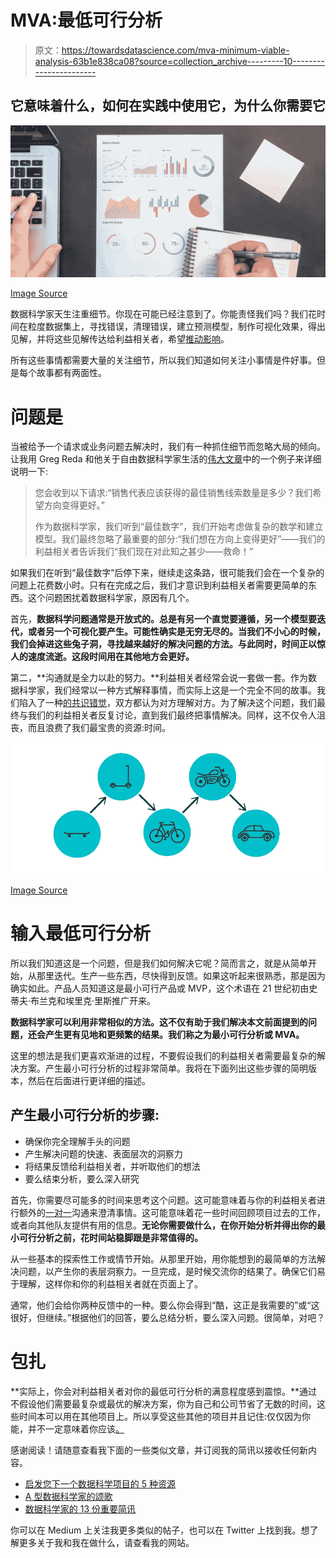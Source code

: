 # MVA:最低可行分析

> 原文：<https://towardsdatascience.com/mva-minimum-viable-analysis-63b1e838ca08?source=collection_archive---------10----------------------->

## 它意味着什么，如何在实践中使用它，为什么你需要它

![](img/8bd644008a2b18fdb660c3742632c50a.png)

[Image Source](https://www.pexels.com/photo/person-writing-on-notebook-669615/?utm_content=attributionCopyText&utm_medium=referral&utm_source=pexels)

数据科学家天生注重细节。你现在可能已经注意到了。你能责怪我们吗？我们花时间在粒度数据集上，寻找错误，清理错误，建立预测模型，制作可视化效果，得出见解，并将这些见解传达给利益相关者，希望[推动影响](https://www.conordewey.com/blog/when-your-job-is-done-as-a-data-scientist/)。

所有这些事情都需要大量的关注细节，所以我们知道如何关注小事情是件好事。但是每个故事都有两面性。

# 问题是

当被给予一个请求或业务问题去解决时，我们有一种抓住细节而忽略大局的倾向。让我用 Greg Reda 和他关于自由数据科学家生活的[伟大文章](http://www.gregreda.com/2017/01/07/freelance-data-science-experience/)中的一个例子来详细说明一下:

> 您会收到以下请求:“销售代表应该获得的最佳销售线索数量是多少？我们希望方向变得更好。”
> 
> 作为数据科学家，我们听到“最佳数字”，我们开始考虑做复杂的数学和建立模型。我们最终忽略了最重要的部分:“我们想在方向上变得更好”——我们的利益相关者告诉我们“我们现在对此知之甚少——救命！”

如果我们在听到“最佳数字”后停下来，继续走这条路，很可能我们会在一个复杂的问题上花费数小时。只有在完成之后，我们才意识到利益相关者需要更简单的东西。这个问题困扰着数据科学家，原因有几个。

首先，**数据科学问题通常是开放式的。总是有另一个直觉要遵循，另一个模型要迭代，或者另一个可视化要产生。可能性确实是无穷无尽的。当我们不小心的时候，我们会掉进这些兔子洞，寻找越来越好的解决问题的方法。与此同时，时间正以惊人的速度流逝。这段时间用在其他地方会更好。**

第二，**沟通就是全力以赴的努力。**利益相关者经常会说一套做一套。作为数据科学家，我们经常以一种方式解释事情，而实际上这是一个完全不同的故事。我们陷入了一种[的共识错觉](https://www.inc.com/magazine/201809/jason-fried/illusion-agreement-team-project.html)，双方都认为对方理解对方。为了解决这个问题，我们最终与我们的利益相关者反复讨论，直到我们最终把事情解决。同样，这不仅令人沮丧，而且浪费了我们最宝贵的资源:时间。

![](img/8f3bf8a48a598e8ea5506f54dd9f254b.png)

[Image Source](https://bmtoolbox.net/tools/minimum-viable-product/)

# 输入最低可行分析

所以我们知道这是一个问题，但是我们如何解决它呢？简而言之，就是从简单开始，从那里迭代。生产一些东西，尽快得到反馈。如果这听起来很熟悉，那是因为确实如此。产品人员知道这是最小可行产品或 MVP，这个术语在 21 世纪初由史蒂夫·布兰克和埃里克·里斯推广开来。

**数据科学家可以利用非常相似的方法。这不仅有助于我们解决本文前面提到的问题，还会产生更有见地和更频繁的结果。我们称之为最小可行分析或 MVA。**

这里的想法是我们更喜欢渐进的过程，不要假设我们的利益相关者需要最复杂的解决方案。产生最小可行分析的过程非常简单。我将在下面列出这些步骤的简明版本，然后在后面进行更详细的描述。

## **产生最小可行分析的步骤:**

*   确保你完全理解手头的问题
*   产生解决问题的快速、表面层次的洞察力
*   将结果反馈给利益相关者，并听取他们的想法
*   要么结束分析，要么深入研究

首先，你需要尽可能多的时间来思考这个问题。这可能意味着与你的利益相关者进行额外的[一对一](https://medium.com/swlh/one-on-one-meeting-questions-great-managers-ask-their-employees-dfb33c31f2f2)沟通来澄清事情。这可能意味着花一些时间回顾项目过去的工作，或者向其他队友提供有用的信息。**无论你需要做什么，在你开始分析并得出你的最小可行分析之前，花时间站稳脚跟是非常值得的。**

从一些基本的探索性工作或情节开始。从那里开始，用你能想到的最简单的方法解决问题，以产生你的表层洞察力。一旦完成，是时候交流你的结果了。确保它们易于理解，这样你和你的利益相关者就在页面上了。

通常，他们会给你两种反馈中的一种。要么你会得到“酷，这正是我需要的”或“这很好，但继续。”根据他们的回答，要么总结分析，要么深入问题。很简单，对吧？

# 包扎

**实际上，你会对利益相关者对你的最低可行分析的满意程度感到震惊。**通过不假设他们需要最复杂或最优的解决方案，你为自己和公司节省了无数的时间，这些时间本可以用在其他项目上。所以享受这些其他的项目并且记住:仅仅因为你能，并不一定意味着你应该[。](https://hbr.org/2011/12/just-because-you-can-doesnt-me)

感谢阅读！请随意查看我下面的一些类似文章，并订阅我的简讯以接收任何新内容。

*   [启发您下一个数据科学项目的 5 种资源](https://www.conordewey.com/blog/5-resources-to-inspire-your-next-data-science-project/)
*   [A 型数据科学家的颂歌](https://www.conordewey.com/blog/an-ode-to-the-type-a-data-scientist/)
*   [数据科学家的 13 份重要简讯](https://www.conordewey.com/blog/13-essential-newsletters-for-data-scientists-remastered/)

你可以在 Medium 上关注我更多类似的帖子，也可以在 Twitter 上找到我。想了解更多关于我和我在做什么，请查看我的网站。